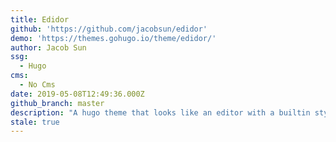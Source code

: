 ```yaml
---
title: Edidor
github: 'https://github.com/jacobsun/edidor'
demo: 'https://themes.gohugo.io/theme/edidor/'
author: Jacob Sun
ssg:
  - Hugo
cms:
  - No Cms
date: 2019-05-08T12:49:36.000Z
github_branch: master
description: "A hugo theme that looks like an editor with a builtin style generator, INFINITE COLOR MODE from a market perspective. \U0001F602"
stale: true
---
```

